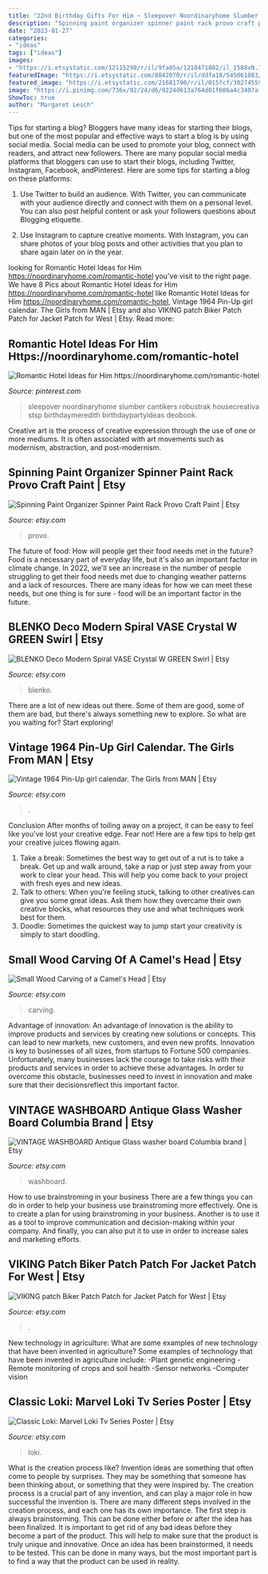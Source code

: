 ```yaml
---
title: "22nd Birthday Gifts For Him ~ Sleepover Noordinaryhome Slumber Cantikers Robustrak Housecreativa Stsp Birthdaymeredith Birthdaypartyideas Deobook"
description: "Spinning paint organizer spinner paint rack provo craft paint"
date: "2023-01-27"
categories:
- "ideas"
tags: ["ideas"]
images:
- "https://i.etsystatic.com/12115298/r/il/9fa85a/1210471802/il_1588xN.1210471802_ktpu.jpg"
featuredImage: "https://i.etsystatic.com/8842070/r/il/ddfa18/545061083/il_fullxfull.545061083_dyns.jpg"
featured_image: "https://i.etsystatic.com/21681790/r/il/015fcf/3027455906/il_1588xN.3027455906_eq6m.jpg"
image: "https://i.pinimg.com/736x/92/24/d6/9224d613a764d01f606a4c3407afbfe5.jpg"
ShowToc: true
author: "Margaret Lesch"
---
```



Tips for starting a blog?
Bloggers have many ideas for starting their blogs, but one of the most popular and effective ways to start a blog is by using social media. Social media can be used to promote your blog, connect with readers, and attract new followers. There are many popular social media platforms that bloggers can use to start their blogs, including Twitter, Instagram, Facebook, andPinterest. Here are some tips for starting a blog on these platforms:
1. Use Twitter to build an audience. With Twitter, you can communicate with your audience directly and connect with them on a personal level. You can also post helpful content or ask your followers questions about Blogging etiquette.

2. Use Instagram to capture creative moments. With Instagram, you can share photos of your blog posts and other activities that you plan to share again later on in the year.

	

		
looking for Romantic Hotel Ideas for Him https://noordinaryhome.com/romantic-hotel you've visit to the right page. We have 8 Pics about Romantic Hotel Ideas for Him https://noordinaryhome.com/romantic-hotel like Romantic Hotel Ideas for Him https://noordinaryhome.com/romantic-hotel, Vintage 1964 Pin-Up girl calendar. The Girls from MAN | Etsy and also VIKING patch Biker Patch Patch for Jacket Patch for West | Etsy. Read more:
		
    
## Romantic Hotel Ideas For Him Https://noordinaryhome.com/romantic-hotel

<img loading=lazy src="https://i.pinimg.com/736x/92/24/d6/9224d613a764d01f606a4c3407afbfe5.jpg" onerror="this.onerror=null;this.src='https://tse4.mm.bing.net/th?id=OIP.0JOgcq0Ix1fxCzTQoWfxkAHaJ3&amp;pid=15.1';" alt="Romantic Hotel Ideas for Him https://noordinaryhome.com/romantic-hotel">

_Source: pinterest.com_

>sleepover noordinaryhome slumber cantikers robustrak housecreativa stsp birthdaymeredith birthdaypartyideas deobook. 

	

Creative art is the process of creative expression through the use of one or more mediums. It is often associated with art movements such as modernism, abstraction, and post-modernism.

    
## Spinning Paint Organizer Spinner Paint Rack Provo Craft Paint | Etsy

<img loading=lazy src="https://i.etsystatic.com/12236048/r/il/a6e7b3/2036174370/il_fullxfull.2036174370_thaj.jpg" onerror="this.onerror=null;this.src='https://tse3.mm.bing.net/th?id=OIP.ac38oA5Np3IyDK_t5PmRlgHaJ4&amp;pid=15.1';" alt="Spinning Paint Organizer Spinner Paint Rack Provo Craft Paint | Etsy">

_Source: etsy.com_

>provo. 

	

The future of food: How will people get their food needs met in the future?
Food is a necessary part of everyday life, but it's also an important factor in climate change. In 2022, we'll see an increase in the number of people struggling to get their food needs met due to changing weather patterns and a lack of resources. There are many ideas for how we can meet these needs, but one thing is for sure - food will be an important factor in the future.

    
## BLENKO Deco Modern Spiral VASE Crystal W GREEN Swirl | Etsy

<img loading=lazy src="https://i.etsystatic.com/15857562/r/il/6b5121/1386708843/il_1140xN.1386708843_k1pu.jpg" onerror="this.onerror=null;this.src='https://tse2.mm.bing.net/th?id=OIP.H8KEWi8BstdRmbCa9bFNcQHaJ4&amp;pid=15.1';" alt="BLENKO Deco Modern Spiral VASE Crystal W GREEN Swirl | Etsy">

_Source: etsy.com_

>blenko. 

	

There are a lot of new ideas out there. Some of them are good, some of them are bad, but there's always something new to explore. So what are you waiting for? Start exploring!

    
## Vintage 1964 Pin-Up Girl Calendar. The Girls From MAN | Etsy

<img loading=lazy src="https://i.etsystatic.com/12115298/r/il/9fa85a/1210471802/il_1588xN.1210471802_ktpu.jpg" onerror="this.onerror=null;this.src='https://tse1.mm.bing.net/th?id=OIP.LLqKCxYXQUP3Dz5lkY8MRAHaJ3&amp;pid=15.1';" alt="Vintage 1964 Pin-Up girl calendar. The Girls from MAN | Etsy">

_Source: etsy.com_

>. 

	

Conclusion
After months of toiling away on a project, it can be easy to feel like you've lost your creative edge. Fear not! Here are a few tips to help get your creative juices flowing again.
1. Take a break: Sometimes the best way to get out of a rut is to take a break. Get up and walk around, take a nap or just step away from your work to clear your head. This will help you come back to your project with fresh eyes and new ideas.
2. Talk to others: When you're feeling stuck, talking to other creatives can give you some great ideas. Ask them how they overcame their own creative blocks, what resources they use and what techniques work best for them.
3. Doodle: Sometimes the quickest way to jump start your creativity is simply to start doodling.

    
## Small Wood Carving Of A Camel&#039;s Head | Etsy

<img loading=lazy src="https://i.etsystatic.com/8842070/r/il/ddfa18/545061083/il_fullxfull.545061083_dyns.jpg" onerror="this.onerror=null;this.src='https://tse4.mm.bing.net/th?id=OIP.-5Ku4cNd6uMC7dyzg_T5zgHaJ6&amp;pid=15.1';" alt="Small Wood Carving of a Camel&#039;s Head | Etsy">

_Source: etsy.com_

>carving. 

	

Advantage of innovation:
An advantage of innovation is the ability to improve products and services by creating new solutions or concepts. This can lead to new markets, new customers, and even new profits. Innovation is key to businesses of all sizes, from startups to Fortune 500 companies. Unfortunately, many businesses lack the courage to take risks with their products and services in order to achieve these advantages. In order to overcome this obstacle, businesses need to invest in innovation and make sure that their decisionsreflect this important factor.

    
## VINTAGE WASHBOARD Antique Glass Washer Board Columbia Brand | Etsy

<img loading=lazy src="https://i.etsystatic.com/6263698/r/il/b5446b/345324007/il_fullxfull.345324007.jpg" onerror="this.onerror=null;this.src='https://tse1.mm.bing.net/th?id=OIP.OmgmU7wbqG3zzZ5YnS_4FgHaLH&amp;pid=15.1';" alt="VINTAGE WASHBOARD Antique Glass washer board Columbia brand | Etsy">

_Source: etsy.com_

>washboard. 

	

How to use brainstroming in your business
There are a few things you can do in order to help your business use brainstroming more effectively. One is to create a plan for using brainstroming in your business. Another is to use it as a tool to improve communication and decision-making within your company. And finally, you can also put it to use in order to increase sales and marketing efforts.

    
## VIKING Patch Biker Patch Patch For Jacket Patch For West | Etsy

<img loading=lazy src="https://i.etsystatic.com/21681790/r/il/015fcf/3027455906/il_1588xN.3027455906_eq6m.jpg" onerror="this.onerror=null;this.src='https://tse4.mm.bing.net/th?id=OIP.fUCgHF7mRlrlSbaVdJeQaQHaJ3&amp;pid=15.1';" alt="VIKING patch Biker Patch Patch for Jacket Patch for West | Etsy">

_Source: etsy.com_

>. 

	

New technology in agriculture: What are some examples of new technology that have been invented in agriculture?
Some examples of technology that have been invented in agriculture include:
-Plant genetic engineering
-Remote monitoring of crops and soil health 
-Sensor networks 
-Computer vision

    
## Classic Loki: Marvel Loki Tv Series Poster | Etsy

<img loading=lazy src="https://i.etsystatic.com/27522350/r/il/bda983/3262980247/il_1588xN.3262980247_nvjl.jpg" onerror="this.onerror=null;this.src='https://tse2.mm.bing.net/th?id=OIP.t7WaGPgIKeuFTEYLy3gVTgHaLc&amp;pid=15.1';" alt="Classic Loki: Marvel Loki Tv Series Poster | Etsy">

_Source: etsy.com_

>loki. 

	

What is the creation process like?
Invention ideas are something that often come to people by surprises. They may be something that someone has been thinking about, or something that they were inspired by. The creation process is a crucial part of any invention, and can play a major role in how successful the invention is. There are many different steps involved in the creation process, and each one has its own importance. 
The first step is always brainstorming. This can be done either before or after the idea has been finalized. It is important to get rid of any bad ideas before they become a part of the product. This will help to make sure that the product is truly unique and innovative. Once an idea has been brainstormed, it needs to be tested. This can be done in many ways, but the most important part is to find a way that the product can be used in reality.

